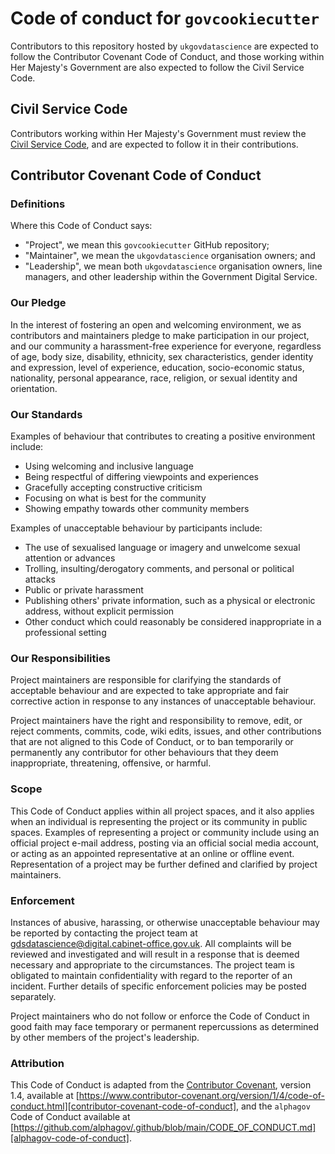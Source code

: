 # Code of conduct for `govcookiecutter`

Contributors to this repository hosted by `ukgovdatascience` are expected to follow the
Contributor Covenant Code of Conduct, and those working within Her Majesty's Government
are also expected to follow the Civil Service Code.

## Civil Service Code

Contributors working within Her Majesty's Government must review the [Civil Service
Code][civil-service-code], and are expected to follow it in their contributions.

## Contributor Covenant Code of Conduct

### Definitions

Where this Code of Conduct says:

- "Project", we mean this `govcookiecutter` GitHub repository;
- "Maintainer", we mean the `ukgovdatascience` organisation owners; and
- "Leadership", we mean both `ukgovdatascience` organisation owners, line managers, and
  other leadership within the Government Digital Service.

### Our Pledge

In the interest of fostering an open and welcoming environment, we as contributors and
maintainers pledge to make participation in our project, and our community a
harassment-free experience for everyone, regardless of age, body size, disability,
ethnicity, sex characteristics, gender identity and expression, level of experience,
education, socio-economic status, nationality, personal appearance, race, religion, or
sexual identity and orientation.

### Our Standards

Examples of behaviour that contributes to creating a positive environment include:

- Using welcoming and inclusive language
- Being respectful of differing viewpoints and experiences
- Gracefully accepting constructive criticism
- Focusing on what is best for the community
- Showing empathy towards other community members

Examples of unacceptable behaviour by participants include:

- The use of sexualised language or imagery and unwelcome sexual attention or advances
- Trolling, insulting/derogatory comments, and personal or political attacks
- Public or private harassment
- Publishing others' private information, such as a physical or electronic address,
  without explicit permission
- Other conduct which could reasonably be considered inappropriate in a professional
  setting

### Our Responsibilities

Project maintainers are responsible for clarifying the standards of acceptable
behaviour and are expected to take appropriate and fair corrective action in response
to any instances of unacceptable behaviour.

Project maintainers have the right and responsibility to remove, edit, or reject
comments, commits, code, wiki edits, issues, and other contributions that are not
aligned to this Code of Conduct, or to ban temporarily or permanently any contributor
for other behaviours that they deem inappropriate, threatening, offensive, or harmful.

### Scope

This Code of Conduct applies within all project spaces, and it also applies when an
individual is representing the project or its community in public spaces. Examples of
representing a project or community include using an official project e-mail address,
posting via an official social media account, or acting as an appointed representative
at an online or offline event. Representation of a project may be further defined and
clarified by project maintainers.

### Enforcement

Instances of abusive, harassing, or otherwise unacceptable behaviour may be reported by
contacting the project team at
[gdsdatascience@digital.cabinet-office.gov.uk][email-address]. All complaints will be
reviewed and investigated and will result in a response that is deemed necessary and
appropriate to the circumstances. The project team is obligated to maintain
confidentiality with regard to the reporter of an incident. Further details of
specific enforcement policies may be posted separately.

Project maintainers who do not follow or enforce the Code of Conduct in good faith may
face temporary or permanent repercussions as determined by other members of the
project's leadership.

### Attribution

This Code of Conduct is adapted from the [Contributor Covenant][contributor-covenant],
version 1.4, available at
[https://www.contributor-covenant.org/version/1/4/code-of-conduct.html][contributor-covenant-code-of-conduct],
and the `alphagov` Code of Conduct available at
[https://github.com/alphagov/.github/blob/main/CODE_OF_CONDUCT.md][alphagov-code-of-conduct].

[alphagov-code-of-conduct]: https://github.com/alphagov/.github/blob/main/CODE_OF_CONDUCT.md
[civil-service-code]: https://www.gov.uk/government/publications/civil-service-code/the-civil-service-code
[contributor-covenant]: https://www.contributor-covenant.org
[contributor-covenant-code-of-conduct]: https://www.contributor-covenant.org/version/1/4/code-of-conduct.html
[email-address]: mailto:gdsdatascience@digital.cabinet-office.gov.uk
